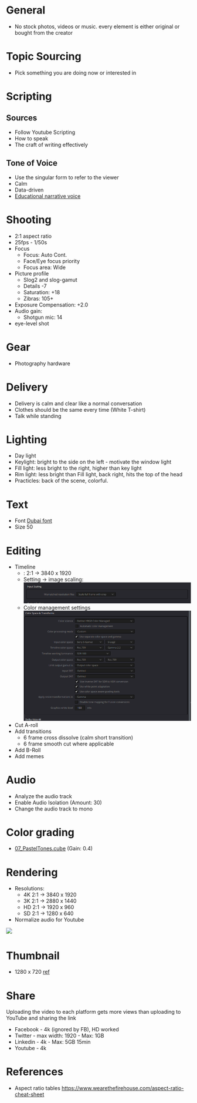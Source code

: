 # General

+ No stock photos, videos or music. every element is either original or bought from the creator


# Topic Sourcing

- Pick something you are doing now or interested in

# Scripting

## Sources
- Follow Youtube Scripting
- How to speak
- The craft of writing effectively

## Tone of Voice
+ Use the singular form to refer to the viewer
+ Calm
+ Data-driven
+ [Educational narrative voice ](https://youtu.be/wfUT6eY0Krw?t=910)

# Shooting

+ 2:1 aspect ratio
+ 25fps - 1/50s
+ Focus
  + Focus: Auto Cont.
  + Face/Eye focus priority
  + Focus area: Wide
+ Picture profile
  + Slog2 and slog-gamut
  + Details -7
  + Saturation: +18
  + Zibras: 105+
+ Exposure Compensation: +2.0
+ Audio gain:
  + Shotgun mic: 14
+ eye-level shot

# Gear 

- Photography hardware

# Delivery
+ Delivery is calm and clear like a normal conversation
+ Clothes should be the same every time (White T-shirt)
+ Talk while standing

# Lighting
+ Day light
+ Keylight: bright to the side on the left - motivate the window light
+ Fill light: less bright to the right, higher than key light
+ Rim light: less bright than Fill light, back right, hits the top of the head
+ Practicles: back of the scene, colorful.

# Text 
+ Font [Dubai font](https://dubaifont.com/)
+ Size 50
  
# Editing
+ Timeline
  + : 2:1 -> 3840 x 1920
  + Setting -> image scaling: ![](/public/428d2a3654e60d521ce41452a2bf6c85d042363803efd6dcee9ffe391d3fcdcf.png)
  + Color management settings ![](/public/eb33c0249a71efc1b6a2c4aa62a6291c6246658b61da15b838f6e681cc3ea0f5.png)
+ Cut A-roll
+ Add transitions
  + 6 frame cross dissolve (calm short transition)
  + 6 frame smooth cut where applicable
+ Add B-Roll
+ Add memes

# Audio
+ Analyze the audio track
+ Enable Audio Isolation (Amount: 30)
+ Change the audio track to mono

# Color grading
+ [07_PastelTones.cube](/public/7af475ea75433d86a859afea3ac6ce0371ee54407e2ed68158c7ba2fcead9603.cube)  (Gain: 0.4)

# Rendering
- Resolutions:
  - 4K 2:1 -> 3840 x 1920
  - 3K 2:1 -> 2880 x 1440
  - HD 2:1 -> 1920 x 960
  - SD 2:1 -> 1280 x 640
- Normalize audio for Youtube

![](/public/701f2fe428c184e7332547ad6fc1de39c682ca7cf290bd119432c4c3c280603e.png)

# Thumbnail
+ 1280 x 720 [ref](https://support.google.com/youtube/answer/72431)

# Share
Uploading the video to each platform gets more views than uploading to YouTube and sharing the link

+ Facebook - 4k (ignored by FB), HD worked
+ Twitter - max width: 1920 - Max: 1GB 
+ Linkedin - 4k - Max: 5GB 15min 
+ Youtube - 4k

# References
+ Aspect ratio tables https://www.wearethefirehouse.com/aspect-ratio-cheat-sheet
